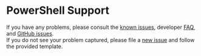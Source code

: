 # PowerShell Support  
If you have any problems, please consult the [known issues][], developer [FAQ][], and [GitHub issues][].  
If you do not see your problem captured, please file a [new issue][] and follow the provided template.  

[FAQ]: https://github.com/PowerShell/PowerShell/tree/master/docs/FAQ.md
[Contribution Guide]: https://github.com/PowerShell/PowerShell/tree/master/.github/CONTRIBUTING.md
[known issues]: https://docs.microsoft.com/powershell/scripting/whats-new/known-issues-ps6?view=powershell-6
[GitHub issues]: https://github.com/PowerShell/PowerShell/issues
[new issue]: https://github.com/PowerShell/PowerShell/issues/new
